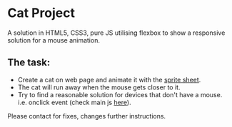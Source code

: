 <h1>Cat Project</h1>

<p>A solution in HTML5, CSS3, pure JS utilising flexbox to show a responsive solution for a mouse animation.</p>

<h2>The task:</h2>

<ul>
<li>Create a cat on web page and animate it with the <a href="https://github.com/fabianfranklinhuffstead/catproject/blob/master/img/cat.png">sprite sheet</a>.</li>
<li>The cat will run away when the mouse gets closer to it.</li>
<li>Try to find a reasonable solution for devices that don't have a mouse. i.e. onclick event (check main js <a href="https://github.com/fabianfranklinhuffstead/catproject/tree/master/js">here</a>).</li>
</ul>

<p>Please contact for fixes, changes further instructions.</p>
